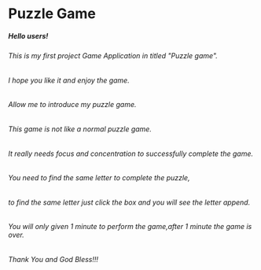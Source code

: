 # Puzzle Game
##### Hello users! 
###### This is my first project Game Application in titled "Puzzle game". 
###### I hope you like it and enjoy the game.
###### Allow me to introduce my puzzle game.
###### This game is not like a normal puzzle game. 
###### It really needs focus and concentration to successfully complete the game.
###### You need to find the same letter to complete the puzzle,
###### to find the same letter just click the box and you will see the letter append.
###### You will only given 1 minute to perform the game,after 1 minute the game is over.
###### Thank You and God Bless!!!
